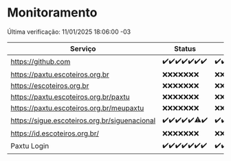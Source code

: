 # Monitoramento

Última verificação: 11/01/2025 18:06:00 -03

|Serviço|Status|Últimas 24h|
|---|---|---|
|https://github.com|<span title="2025-01-04: OK=23">✔️</span><span title="2025-01-05: OK=23">✔️</span><span title="2025-01-06: OK=23">✔️</span><span title="2025-01-07: OK=22">✔️</span><span title="2025-01-08: OK=23">✔️</span><span title="2025-01-09: OK=23">✔️</span><span title="2025-01-10: OK=20">✔️</span>|<span title="10/01/2025 18:07:00 -03 : 200">✔️</span><span title="10/01/2025 19:07:00 -03 : 200">✔️</span><span title="10/01/2025 20:07:00 -03 : 200">✔️</span><span title="10/01/2025 21:40:00 -03 : 200">✔️</span><span title="10/01/2025 23:10:00 -03 : 200">✔️</span><span title="11/01/2025 00:14:00 -03 : 200">✔️</span><span title="11/01/2025 01:10:00 -03 : 200">✔️</span><span title="11/01/2025 02:07:00 -03 : 200">✔️</span><span title="11/01/2025 03:10:00 -03 : 200">✔️</span><span title="11/01/2025 04:07:00 -03 : 200">✔️</span><span title="11/01/2025 05:09:00 -03 : 200">✔️</span><span title="11/01/2025 06:07:00 -03 : 200">✔️</span><span title="11/01/2025 07:07:00 -03 : 200">✔️</span><span title="11/01/2025 08:05:00 -03 : 200">✔️</span><span title="11/01/2025 09:14:00 -03 : 200">✔️</span><span title="11/01/2025 10:12:00 -03 : 200">✔️</span><span title="11/01/2025 11:06:00 -03 : 200">✔️</span><span title="11/01/2025 12:06:00 -03 : 200">✔️</span><span title="11/01/2025 13:08:00 -03 : 200">✔️</span><span title="11/01/2025 14:06:00 -03 : 200">✔️</span><span title="11/01/2025 15:10:00 -03 : 200">✔️</span><span title="11/01/2025 16:05:00 -03 : 200">✔️</span><span title="11/01/2025 17:08:00 -03 : 200">✔️</span><span title="11/01/2025 18:06:00 -03 : 200">✔️</span>|
|https://paxtu.escoteiros.org.br|<span title="2025-01-04: Falhas=23">❌</span><span title="2025-01-05: Falhas=23">❌</span><span title="2025-01-06: Falhas=23">❌</span><span title="2025-01-07: Falhas=22">❌</span><span title="2025-01-08: Falhas=23">❌</span><span title="2025-01-09: Falhas=23">❌</span><span title="2025-01-10: Falhas=20">❌</span>|<span title="10/01/2025 18:07:00 -03 : 403">❌</span><span title="10/01/2025 19:07:00 -03 : 403">❌</span><span title="10/01/2025 20:07:00 -03 : 403">❌</span><span title="10/01/2025 21:40:00 -03 : 403">❌</span><span title="10/01/2025 23:10:00 -03 : 403">❌</span><span title="11/01/2025 00:14:00 -03 : 403">❌</span><span title="11/01/2025 01:10:00 -03 : 403">❌</span><span title="11/01/2025 02:07:00 -03 : 403">❌</span><span title="11/01/2025 03:10:00 -03 : 403">❌</span><span title="11/01/2025 04:07:00 -03 : 403">❌</span><span title="11/01/2025 05:09:00 -03 : 403">❌</span><span title="11/01/2025 06:07:00 -03 : 403">❌</span><span title="11/01/2025 07:07:00 -03 : 403">❌</span><span title="11/01/2025 08:05:00 -03 : 403">❌</span><span title="11/01/2025 09:14:00 -03 : 403">❌</span><span title="11/01/2025 10:12:00 -03 : 403">❌</span><span title="11/01/2025 11:06:00 -03 : 403">❌</span><span title="11/01/2025 12:06:00 -03 : 403">❌</span><span title="11/01/2025 13:08:00 -03 : 403">❌</span><span title="11/01/2025 14:06:00 -03 : 403">❌</span><span title="11/01/2025 15:10:00 -03 : 403">❌</span><span title="11/01/2025 16:05:00 -03 : 403">❌</span><span title="11/01/2025 17:08:00 -03 : 403">❌</span><span title="11/01/2025 18:06:00 -03 : 403">❌</span>|
|https://escoteiros.org.br|<span title="2025-01-04: Falhas=23">❌</span><span title="2025-01-05: Falhas=23">❌</span><span title="2025-01-06: Falhas=23">❌</span><span title="2025-01-07: Falhas=22">❌</span><span title="2025-01-08: Falhas=23">❌</span><span title="2025-01-09: Falhas=23">❌</span><span title="2025-01-10: Falhas=20">❌</span>|<span title="10/01/2025 18:07:00 -03 : 403">❌</span><span title="10/01/2025 19:07:00 -03 : 403">❌</span><span title="10/01/2025 20:07:00 -03 : 403">❌</span><span title="10/01/2025 21:40:00 -03 : 403">❌</span><span title="10/01/2025 23:10:00 -03 : 403">❌</span><span title="11/01/2025 00:14:00 -03 : 403">❌</span><span title="11/01/2025 01:10:00 -03 : 403">❌</span><span title="11/01/2025 02:07:00 -03 : 403">❌</span><span title="11/01/2025 03:10:00 -03 : 403">❌</span><span title="11/01/2025 04:07:00 -03 : 403">❌</span><span title="11/01/2025 05:09:00 -03 : 403">❌</span><span title="11/01/2025 06:07:00 -03 : 403">❌</span><span title="11/01/2025 07:07:00 -03 : 403">❌</span><span title="11/01/2025 08:05:00 -03 : 403">❌</span><span title="11/01/2025 09:14:00 -03 : 403">❌</span><span title="11/01/2025 10:12:00 -03 : 403">❌</span><span title="11/01/2025 11:06:00 -03 : 403">❌</span><span title="11/01/2025 12:06:00 -03 : 403">❌</span><span title="11/01/2025 13:08:00 -03 : 403">❌</span><span title="11/01/2025 14:06:00 -03 : 403">❌</span><span title="11/01/2025 15:10:00 -03 : 403">❌</span><span title="11/01/2025 16:05:00 -03 : 403">❌</span><span title="11/01/2025 17:08:00 -03 : 403">❌</span><span title="11/01/2025 18:06:00 -03 : 403">❌</span>|
|https://paxtu.escoteiros.org.br/paxtu|<span title="2025-01-04: Falhas=23">❌</span><span title="2025-01-05: Falhas=23">❌</span><span title="2025-01-06: Falhas=23">❌</span><span title="2025-01-07: Falhas=22">❌</span><span title="2025-01-08: Falhas=23">❌</span><span title="2025-01-09: Falhas=23">❌</span><span title="2025-01-10: Falhas=20">❌</span>|<span title="10/01/2025 18:07:00 -03 : 403">❌</span><span title="10/01/2025 19:07:00 -03 : 403">❌</span><span title="10/01/2025 20:07:00 -03 : 403">❌</span><span title="10/01/2025 21:40:00 -03 : 403">❌</span><span title="10/01/2025 23:10:00 -03 : 403">❌</span><span title="11/01/2025 00:14:00 -03 : 403">❌</span><span title="11/01/2025 01:10:00 -03 : 403">❌</span><span title="11/01/2025 02:07:00 -03 : 403">❌</span><span title="11/01/2025 03:10:00 -03 : 403">❌</span><span title="11/01/2025 04:07:00 -03 : 403">❌</span><span title="11/01/2025 05:09:00 -03 : 403">❌</span><span title="11/01/2025 06:07:00 -03 : 403">❌</span><span title="11/01/2025 07:07:00 -03 : 403">❌</span><span title="11/01/2025 08:05:00 -03 : 403">❌</span><span title="11/01/2025 09:14:00 -03 : 403">❌</span><span title="11/01/2025 10:12:00 -03 : 403">❌</span><span title="11/01/2025 11:06:00 -03 : 403">❌</span><span title="11/01/2025 12:06:00 -03 : 403">❌</span><span title="11/01/2025 13:08:00 -03 : 403">❌</span><span title="11/01/2025 14:06:00 -03 : 403">❌</span><span title="11/01/2025 15:10:00 -03 : 403">❌</span><span title="11/01/2025 16:05:00 -03 : 403">❌</span><span title="11/01/2025 17:08:00 -03 : 403">❌</span><span title="11/01/2025 18:06:00 -03 : 403">❌</span>|
|https://paxtu.escoteiros.org.br/meupaxtu|<span title="2025-01-04: Falhas=23">❌</span><span title="2025-01-05: Falhas=23">❌</span><span title="2025-01-06: Falhas=23">❌</span><span title="2025-01-07: Falhas=22">❌</span><span title="2025-01-08: Falhas=23">❌</span><span title="2025-01-09: Falhas=23">❌</span><span title="2025-01-10: Falhas=20">❌</span>|<span title="10/01/2025 18:07:00 -03 : 403">❌</span><span title="10/01/2025 19:07:00 -03 : 403">❌</span><span title="10/01/2025 20:07:00 -03 : 403">❌</span><span title="10/01/2025 21:40:00 -03 : 403">❌</span><span title="10/01/2025 23:10:00 -03 : 403">❌</span><span title="11/01/2025 00:14:00 -03 : 403">❌</span><span title="11/01/2025 01:10:00 -03 : 403">❌</span><span title="11/01/2025 02:07:00 -03 : 403">❌</span><span title="11/01/2025 03:10:00 -03 : 403">❌</span><span title="11/01/2025 04:07:00 -03 : 403">❌</span><span title="11/01/2025 05:09:00 -03 : 403">❌</span><span title="11/01/2025 06:07:00 -03 : 403">❌</span><span title="11/01/2025 07:07:00 -03 : 403">❌</span><span title="11/01/2025 08:05:00 -03 : 403">❌</span><span title="11/01/2025 09:14:00 -03 : 403">❌</span><span title="11/01/2025 10:12:00 -03 : 403">❌</span><span title="11/01/2025 11:06:00 -03 : 403">❌</span><span title="11/01/2025 12:06:00 -03 : 403">❌</span><span title="11/01/2025 13:08:00 -03 : 403">❌</span><span title="11/01/2025 14:06:00 -03 : 403">❌</span><span title="11/01/2025 15:10:00 -03 : 403">❌</span><span title="11/01/2025 16:05:00 -03 : 403">❌</span><span title="11/01/2025 17:08:00 -03 : 403">❌</span><span title="11/01/2025 18:06:00 -03 : 403">❌</span>|
|https://sigue.escoteiros.org.br/siguenacional|<span title="2025-01-04: OK=23">✔️</span><span title="2025-01-05: OK=23">✔️</span><span title="2025-01-06: OK=23">✔️</span><span title="2025-01-07: OK=22">✔️</span><span title="2025-01-08: OK=23">✔️</span><span title="2025-01-09: OK=22, Falhas=1">⚠️</span><span title="2025-01-10: OK=20">✔️</span>|<span title="10/01/2025 18:07:00 -03 : 200">✔️</span><span title="10/01/2025 19:07:00 -03 : 200">✔️</span><span title="10/01/2025 20:07:00 -03 : 200">✔️</span><span title="10/01/2025 21:40:00 -03 : 200">✔️</span><span title="10/01/2025 23:10:00 -03 : 200">✔️</span><span title="11/01/2025 00:14:00 -03 : 200">✔️</span><span title="11/01/2025 01:10:00 -03 : 200">✔️</span><span title="11/01/2025 02:07:00 -03 : 200">✔️</span><span title="11/01/2025 03:10:00 -03 : 200">✔️</span><span title="11/01/2025 04:07:00 -03 : 200">✔️</span><span title="11/01/2025 05:09:00 -03 : 200">✔️</span><span title="11/01/2025 06:07:00 -03 : 200">✔️</span><span title="11/01/2025 07:07:00 -03 : 200">✔️</span><span title="11/01/2025 08:05:00 -03 : 200">✔️</span><span title="11/01/2025 09:14:00 -03 : 200">✔️</span><span title="11/01/2025 10:12:00 -03 : 200">✔️</span><span title="11/01/2025 11:06:00 -03 : 200">✔️</span><span title="11/01/2025 12:06:00 -03 : 200">✔️</span><span title="11/01/2025 13:08:00 -03 : 200">✔️</span><span title="11/01/2025 14:06:00 -03 : 200">✔️</span><span title="11/01/2025 15:10:00 -03 : 200">✔️</span><span title="11/01/2025 16:05:00 -03 : 200">✔️</span><span title="11/01/2025 17:08:00 -03 : 200">✔️</span><span title="11/01/2025 18:06:00 -03 : 200">✔️</span>|
|https://id.escoteiros.org.br/|<span title="2025-01-04: Falhas=23">❌</span><span title="2025-01-05: Falhas=23">❌</span><span title="2025-01-06: Falhas=23">❌</span><span title="2025-01-07: Falhas=22">❌</span><span title="2025-01-08: Falhas=23">❌</span><span title="2025-01-09: Falhas=23">❌</span><span title="2025-01-10: Falhas=20">❌</span>|<span title="10/01/2025 18:07:00 -03 : 403">❌</span><span title="10/01/2025 19:07:00 -03 : 403">❌</span><span title="10/01/2025 20:07:00 -03 : 403">❌</span><span title="10/01/2025 21:40:00 -03 : 403">❌</span><span title="10/01/2025 23:10:00 -03 : 403">❌</span><span title="11/01/2025 00:14:00 -03 : 403">❌</span><span title="11/01/2025 01:10:00 -03 : 403">❌</span><span title="11/01/2025 02:07:00 -03 : 403">❌</span><span title="11/01/2025 03:10:00 -03 : 403">❌</span><span title="11/01/2025 04:07:00 -03 : 403">❌</span><span title="11/01/2025 05:09:00 -03 : 403">❌</span><span title="11/01/2025 06:07:00 -03 : 403">❌</span><span title="11/01/2025 07:07:00 -03 : 403">❌</span><span title="11/01/2025 08:05:00 -03 : 403">❌</span><span title="11/01/2025 09:14:00 -03 : 403">❌</span><span title="11/01/2025 10:12:00 -03 : 403">❌</span><span title="11/01/2025 11:06:00 -03 : 403">❌</span><span title="11/01/2025 12:06:00 -03 : 403">❌</span><span title="11/01/2025 13:08:00 -03 : 403">❌</span><span title="11/01/2025 14:06:00 -03 : 403">❌</span><span title="11/01/2025 15:10:00 -03 : 403">❌</span><span title="11/01/2025 16:05:00 -03 : 403">❌</span><span title="11/01/2025 17:08:00 -03 : 403">❌</span><span title="11/01/2025 18:06:00 -03 : 403">❌</span>|
|Paxtu Login|<span title="2025-01-04: OK=23">✔️</span><span title="2025-01-05: OK=23">✔️</span><span title="2025-01-06: OK=23">✔️</span><span title="2025-01-07: OK=22">✔️</span><span title="2025-01-08: OK=23">✔️</span><span title="2025-01-09: OK=23">✔️</span><span title="2025-01-10: OK=20">✔️</span>|<span title="10/01/2025 18:07:00 -03 : 200">✔️</span><span title="10/01/2025 19:07:00 -03 : 200">✔️</span><span title="10/01/2025 20:07:00 -03 : 200">✔️</span><span title="10/01/2025 21:40:00 -03 : 200">✔️</span><span title="10/01/2025 23:10:00 -03 : 200">✔️</span><span title="11/01/2025 00:14:00 -03 : 200">✔️</span><span title="11/01/2025 01:10:00 -03 : 200">✔️</span><span title="11/01/2025 02:07:00 -03 : 200">✔️</span><span title="11/01/2025 03:10:00 -03 : 200">✔️</span><span title="11/01/2025 04:07:00 -03 : 200">✔️</span><span title="11/01/2025 05:09:00 -03 : 200">✔️</span><span title="11/01/2025 06:07:00 -03 : 200">✔️</span><span title="11/01/2025 07:07:00 -03 : 200">✔️</span><span title="11/01/2025 08:05:00 -03 : 200">✔️</span><span title="11/01/2025 09:14:00 -03 : 200">✔️</span><span title="11/01/2025 10:12:00 -03 : 200">✔️</span><span title="11/01/2025 11:06:00 -03 : 200">✔️</span><span title="11/01/2025 12:06:00 -03 : 200">✔️</span><span title="11/01/2025 13:08:00 -03 : 200">✔️</span><span title="11/01/2025 14:06:00 -03 : 200">✔️</span><span title="11/01/2025 15:10:00 -03 : 200">✔️</span><span title="11/01/2025 16:05:00 -03 : 200">✔️</span><span title="11/01/2025 17:08:00 -03 : 200">✔️</span><span title="11/01/2025 18:06:00 -03 : 200">✔️</span>|
